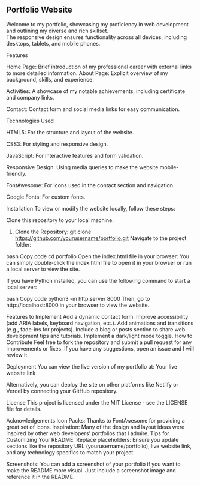 ## Portfolio Website

Welcome to my portfolio, showcasing my proficiency in web development and outlining my diverse and rich skillset.  
The responsive design ensures functionality across all devices, including desktops, tablets, and mobile phones.

Features

Home Page: Brief introduction of my professional career with external links to more detailed information. 
About Page: Explicit overview of my background, skills, and experience.

Activities: A showcase of my notable achievements, including certificate and company links.

Contact: Contact form and social media links for easy communication.



Technologies Used

HTML5: For the structure and layout of the website.

CSS3: For styling and responsive design.

JavaScript: For interactive features and form validation.

Responsive Design: Using media queries to make the website mobile-friendly.

FontAwesome: For icons used in the contact section and navigation.

Google Fonts: For custom fonts.


Installation
To view or modify the website locally, follow these steps:


Clone this repository to your local machine:

1. Clone the Repository:
git clone https://github.com/yourusername/portfolio.git
Navigate to the project folder:

bash
Copy code
cd portfolio
Open the index.html file in your browser: You can simply double-click the index.html file to open it in your browser or run a local server to view the site.

If you have Python installed, you can use the following command to start a local server:

bash
Copy code
python3 -m http.server 8000
Then, go to http://localhost:8000 in your browser to view the website.

Features to Implement
 Add a dynamic contact form.
 Improve accessibility (add ARIA labels, keyboard navigation, etc.).
 Add animations and transitions (e.g., fade-ins for projects).
 Include a blog or posts section to share web development tips and tutorials.
 Implement a dark/light mode toggle.
How to Contribute
Feel free to fork the repository and submit a pull request for any improvements or fixes. If you have any suggestions, open an issue and I will review it.

Deployment
You can view the live version of my portfolio at:
Your live website link

Alternatively, you can deploy the site on other platforms like Netlify or Vercel by connecting your GitHub repository.

License
This project is licensed under the MIT License - see the LICENSE file for details.

Acknowledgements
Icon Packs: Thanks to FontAwesome for providing a great set of icons.
Inspiration: Many of the design and layout ideas were inspired by other web developers’ portfolios that I admire.
Tips for Customizing Your README:
Replace placeholders: Ensure you update sections like the repository URL (yourusername/portfolio), live website link, and any technology specifics to match your project.

Screenshots: You can add a screenshot of your portfolio if you want to make the README more visual. Just include a screenshot image and reference it in the README.





